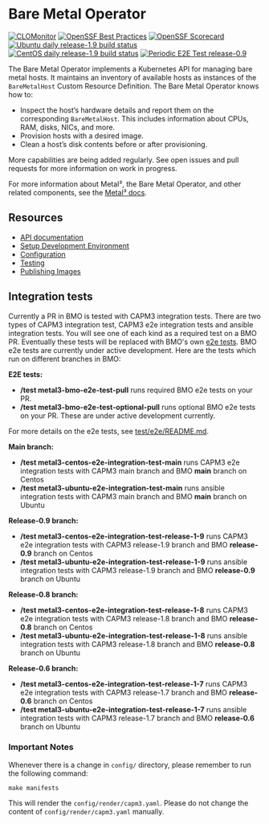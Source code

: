 # Bare Metal Operator

[![CLOMonitor](https://img.shields.io/endpoint?url=https://clomonitor.io/api/projects/cncf/metal3-io/badge)](https://clomonitor.io/projects/cncf/metal3-io)
[![OpenSSF Best Practices](https://www.bestpractices.dev/projects/9985/badge)](https://www.bestpractices.dev/projects/9985)
[![OpenSSF Scorecard](https://api.securityscorecards.dev/projects/github.com/metal3-io/baremetal-operator/badge)](https://securityscorecards.dev/viewer/?uri=github.com/metal3-io/baremetal-operator)
[![Ubuntu daily release-1.9 build status](https://jenkins.nordix.org/buildStatus/icon?job=metal3-periodic-ubuntu-e2e-integration-test-release-1-9&subject=Ubuntu%20daily%20release-1.9)](https://jenkins.nordix.org/view/Metal3/job/metal3-periodic-ubuntu-e2e-integration-test-release-1-9/)
[![CentOS daily release-1.9 build status](https://jenkins.nordix.org/buildStatus/icon?job=metal3-periodic-centos-e2e-integration-test-release-1-9&subject=CentOS%20daily%20release-1.9)](https://jenkins.nordix.org/view/Metal3/job/metal3-periodic-ubuntu-e2e-integration-test-release-1-9/)
[![Periodic E2E Test release-0.9](https://github.com/metal3-io/baremetal-operator/actions/workflows/e2e-test-periodic-release-0.9.yml/badge.svg)](https://github.com/metal3-io/baremetal-operator/actions/workflows/e2e-test-periodic-release-0.9.yml)

The Bare Metal Operator implements a Kubernetes API for managing bare metal
hosts. It maintains an inventory of available hosts as instances of the
`BareMetalHost` Custom Resource Definition. The Bare Metal Operator knows how
to:

- Inspect the host’s hardware details and report them on the corresponding
  `BareMetalHost`. This includes information about CPUs, RAM, disks, NICs, and
  more.
- Provision hosts with a desired image.
- Clean a host’s disk contents before or after provisioning.

More capabilities are being added regularly. See open issues and pull requests
for more information on work in progress.

For more information about Metal³, the Bare Metal Operator, and other related
components, see the [Metal³ docs](https://github.com/metal3-io/metal3-docs).

## Resources

- [API documentation](docs/api.md)
- [Setup Development Environment](docs/dev-setup.md)
- [Configuration](docs/configuration.md)
- [Testing](docs/testing.md)
- [Publishing Images](docs/publishing-images.md)

## Integration tests

Currently a PR in BMO is tested with CAPM3 integration tests. There are two
types of CAPM3 integration test, CAPM3 e2e integration tests and ansible
integration tests. You will see one of each kind as a required test on a BMO PR.
Eventually these tests will be replaced with BMO's own
[e2e tests](test/e2e/README.md). BMO e2e tests are currently under active
development. Here are the tests which run on different branches in BMO:

**E2E tests:**

- **/test metal3-bmo-e2e-test-pull** runs required BMO e2e tests on your PR.
- **/test metal3-bmo-e2e-test-optional-pull** runs optional BMO e2e tests on
  your PR. These are under active development currently.

For more details on the e2e tests, see [test/e2e/README.md](test/e2e/README.md).

**Main branch:**

- **/test metal3-centos-e2e-integration-test-main** runs CAPM3 e2e integration
  tests with CAPM3 main branch and BMO **main** branch on Centos
- **/test metal3-ubuntu-e2e-integration-test-main** runs ansible integration
  tests with CAPM3 main branch and BMO **main** branch on Ubuntu

**Release-0.9 branch:**

- **/test metal3-centos-e2e-integration-test-release-1-9** runs CAPM3 e2e
  integration tests with CAPM3 release-1.9 branch and BMO **release-0.9**
  branch on Centos
- **/test metal3-ubuntu-e2e-integration-test-release-1-9** runs ansible
  integration tests with CAPM3 release-1.9 branch and BMO **release-0.9**
  branch on Ubuntu

**Release-0.8 branch:**

- **/test metal3-centos-e2e-integration-test-release-1-8** runs CAPM3 e2e
  integration tests with CAPM3 release-1.8 branch and BMO **release-0.8**
  branch on Centos
- **/test metal3-ubuntu-e2e-integration-test-release-1-8** runs ansible
  integration tests with CAPM3 release-1.8 branch and BMO **release-0.8**
  branch on Ubuntu

**Release-0.6 branch:**

- **/test metal3-centos-e2e-integration-test-release-1-7** runs CAPM3 e2e
  integration tests with CAPM3 release-1.7 branch and BMO **release-0.6**
  branch on Centos
- **/test metal3-ubuntu-e2e-integration-test-release-1-7** runs ansible
  integration tests with CAPM3 release-1.7 branch and BMO **release-0.6**
  branch on Ubuntu

### Important Notes

Whenever there is a change in `config/` directory, please remember to run the
following command:

`make manifests`

This will render the `config/render/capm3.yaml`. Please do not change the
content of `config/render/capm3.yaml` manually.
